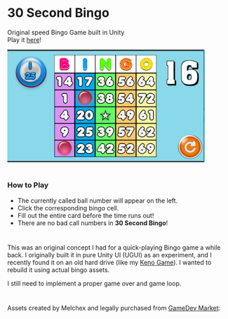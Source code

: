# 30 Second Bingo

Original speed Bingo Game built in Unity<br>
Play it [here](https://rskala.itch.io/30-second-bingo?secret=Sae1FWK7Bp0w7VYFtIiGStFZiU)!

<img src="./Screenshots/Bingo-Game-Screenshot-001.png" width=450/>

#
### How to Play ###
* The currently called ball number will appear on the left.
* Click the corresponding bingo cell.
* Fill out the entire card before the time runs out!
* There are no bad call numbers in **30 Second Bingo**!

#

This was an original concept I had for a quick-playing Bingo game a while back. I originally built it in pure Unity UI (UGUI) as an experiment, and I recently found it on an old hard drive (like my [Keno Game](https://github.com/RSkala/KenoGame_OG)). I wanted to rebuild it using actual bingo assets.

I still need to implement a proper game over and game loop.

#
Assets created by Melchex and legally purchased from [GameDev Market](https://www.gamedevmarket.net/member/melschex):

#





